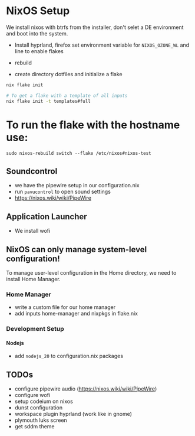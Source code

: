 # NixOS Setup

We install nixos with btrfs from the installer, don't selet a DE environment and boot into the system.

- Install hyprland, firefox set environment variable for `NIXOS_OZONE_WL` and line to enable flakes

- rebuild

- create directory dotfiles and initialize a flake

```bash
nix flake init

# To get a flake with a template of all inputs
nix flake init -t templates#full
```

# To run the flake with the hostname use:

`sudo nixos-rebuild switch --flake /etc/nixos#nixos-test`

## Soundcontrol
- we have the pipewire setup in our configuration.nix
- run `pavucontrol` to open sound settings
- https://nixos.wiki/wiki/PipeWire

## Application Launcher
- We install wofi


## NixOS can only manage system-level configuration!

To manage user-level configuration in the Home directory, we need to install Home Manager.

### Home Manager

- write a custom file for our home manager
- add inputs home-manager and nixpkgs in flake.nix



### Development Setup

#### Nodejs
- add `nodejs_20` to configuration.nix packages

## TODOs
- configure pipewire audio (https://nixos.wiki/wiki/PipeWire)
- configure wofi
- setup codeium on nixos
- dunst configuration
- workspace plugin hyprland (work like in gnome)
- plymouth luks screen
- get sddm theme
